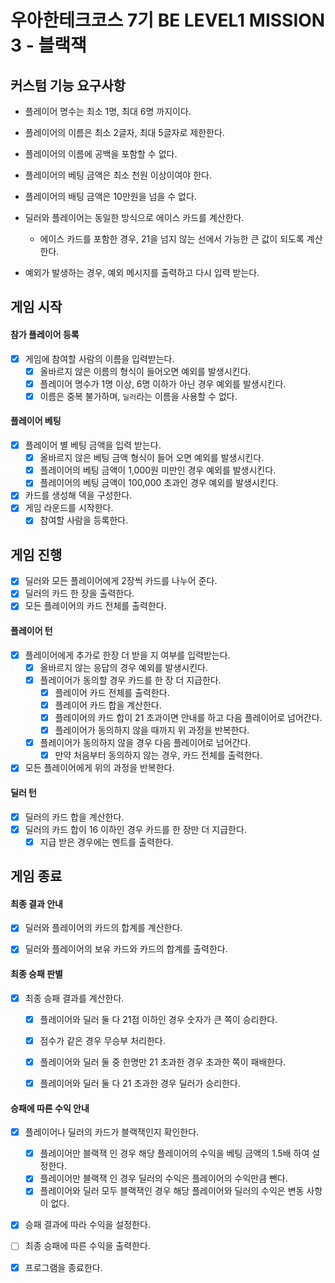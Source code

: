 # 우아한테크코스 7기 BE LEVEL1 MISSION 3 - 블랙잭

## 커스텀 기능 요구사항

- 플레이어 명수는 최소 1명, 최대 6명 까지이다.
- 플레이어의 이름은 최소 2글자, 최대 5글자로 제한한다.
- 플레이어의 이름에 공백을 포함할 수 없다.
- 플레이어의 베팅 금액은 최소 천원 이상이여야 한다.
- 플레이어의 배팅 금액은 10만원을 넘을 수 없다.


- 딜러와 플레이어는 동일한 방식으로 에이스 카드를 계산한다.
    - 에이스 카드를 포함한 경우, 21을 넘지 않는 선에서 가능한 큰 값이 되도록 계산한다.


- 예외가 발생하는 경우, 예외 메시지를 출력하고 다시 입력 받는다.

## 게임 시작

#### 참가 플레이어 등록
- [x] 게임에 참여할 사람의 이름을 입력받는다.
    - [x] 올바르지 않은 이름의 형식이 들어오면 예외를 발생시킨다.
    - [x] 플레이어 명수가 1명 이상, 6명 이하가 아닌 경우 예외를 발생시킨다.
    - [x] 이름은 중복 불가하며, `딜러`라는 이름을 사용할 수 없다.

#### 플레이어 베팅
- [x] 플레이어 별 베팅 금액을 입력 받는다.
    - [x] 올바르지 않은 베팅 금액 형식이 들어 오면 예외를 발생시킨다.
    - [x] 플레이어의 베팅 금액이 1,000원 미만인 경우 예외를 발생시킨다.
    - [x] 플레이어의 베팅 금액이 100,000 초과인 경우 예외를 발생시킨다.
- [x] 카드를 생성해 덱을 구성한다.
- [x] 게임 라운드를 시작한다.
    - [x] 참여할 사람을 등록한다.

## 게임 진행

- [x] 딜러와 모든 플레이어에게 2장씩 카드를 나누어 준다.
- [x] 딜러의 카드 한 장을 출력한다.
- [x] 모든 플레이어의 카드 전체를 출력한다.

#### 플레이어 턴

- [x] 플레이어에게 추가로 한장 더 받을 지 여부를 입력받는다.
    - [x] 올바르지 않는 응답의 경우 예외를 발생시킨다.
    - [x] 플레이어가 동의할 경우 카드를 한 장 더 지급한다.
        - [x] 플레이어 카드 전체를 출력한다.
        - [x] 플레이어 카드 합을 계산한다.
        - [x] 플레이어의 카드 합이 21 초과이면 안내를 하고 다음 플레이어로 넘어간다.
        - [x] 플레이어가 동의하지 않을 때까지 위 과정을 반복한다.
    - [x] 플레이어가 동의하지 않을 경우 다음 플레이어로 넘어간다.
        - [x] 만약 처음부터 동의하지 않는 경우, 카드 전체를 출력한다.
- [x] 모든 플레이어에게 위의 과정을 반복한다.

#### 딜러 턴

- [x] 딜러의 카드 합을 계산한다.
- [x] 딜러의 카드 합이 16 이하인 경우 카드를 한 장만 더 지급한다.
    - [x] 지급 받은 경우에는 멘트를 출력한다.

## 게임 종료

#### 최종 결과 안내

- [x] 딜러와 플레이어의 카드의 합계를 계산한다.
- [x] 딜러와 플레이어의 보유 카드와 카드의 합계를 출력한다.


#### 최종 승패 판별

- [x] 최종 승패 결과를 계산한다.
    - [x] 플레이어와 딜러 둘 다 21점 이하인 경우 숫자가 큰 쪽이 승리한다.
    - [x] 점수가 같은 경우 무승부 처리한다.
    - [x] 플레이어와 딜러 둘 중 한명만 21 초과한 경우 초과한 쪽이 패배한다.
    - [x] 플레이어와 딜러 둘 다 21 초과한 경우 딜러가 승리한다.


#### 승패에 따른 수익 안내

- [x] 플레이어나 딜러의 카드가 블랙잭인지 확인한다.
    - [x] 플레이어만 블랙잭 인 경우 해당 플레이어의 수익을 베팅 금액의 1.5배 하여 설정한다.
    - [x] 플레이어만 블랙잭 인 경우 딜러의 수익은 플레이어의 수익만큼 뺀다.
    - [x] 플레이어와 딜러 모두 블랙잭인 경우 해당 플레이어와 딜러의 수익은 변동 사항이 없다. 
- [x] 승패 결과에 따라 수익을 설정한다.


- [ ] 최종 승패에 따른 수익을 출력한다.


- [x] 프로그램을 종료한다.
